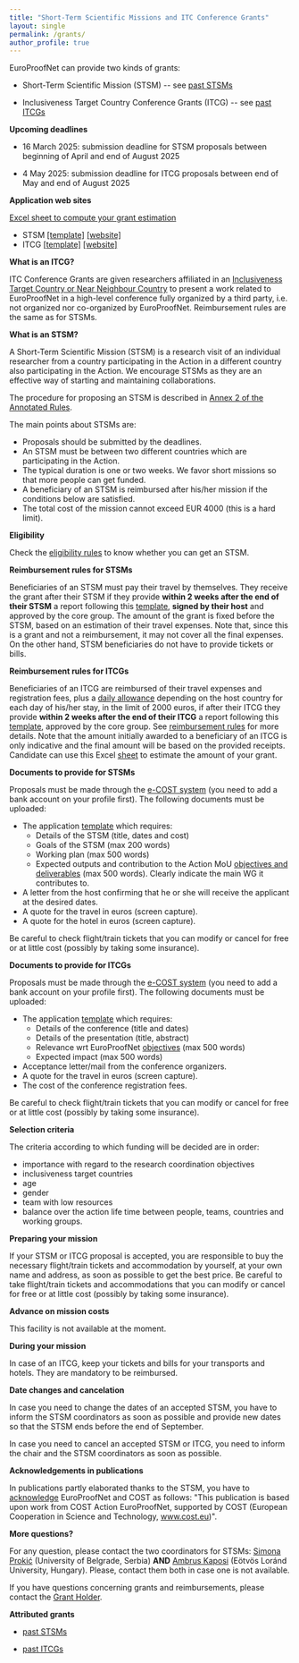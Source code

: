 ```yaml
---
title: "Short-Term Scientific Missions and ITC Conference Grants"
layout: single
permalink: /grants/
author_profile: true
---
```


EuroProofNet can provide two kinds of grants:

- Short-Term Scientific Mission (STSM) -- see [past STSMs](../accepted_stsms)

- Inclusiveness Target Country Conference Grants (ITCG) -- see [past ITCGs](../accepted_itcgs)

**Upcoming deadlines**

- 16 March 2025: submission deadline for STSM proposals between beginning of April and end of August 2025

- 4 May 2025: submission deadline for ITCG proposals between end of May and end of August 2025

**Application web sites**

[Excel sheet to compute your grant estimation](grant.xlsx)

- STSM [[template]](STSM-application-template.docx)
  [[website]](https://e-services.cost.eu/activity/grants/add?type=STSM)
- ITCG [[template]](ITCG-application-template.docx)
  [[website]](https://e-services.cost.eu/activity/grants/add?type=ITCG)

**What is an ITCG?**

ITC Conference Grants are given researchers affiliated in an
[Inclusiveness Target Country or Near Neighbour
Country](../eligibility) to present a work related to EuroProofNet in
a high-level conference fully organized by a third party, i.e. not
organized nor co-organized by EuroProofNet. Reimbursement rules are
the same as for STSMs.

**What is an STSM?**

A Short-Term Scientific Mission (STSM) is a research visit of an individual researcher from a country participating in the Action in a different country also participating in the Action. We encourage STSMs as they are an effective way of starting and maintaining collaborations.

The procedure for proposing an STSM is described in [Annex 2 of the Annotated Rules](https://www.cost.eu/Annotated_Rules_for_COST_Actions_C#page=96).

The main points about STSMs are:

- Proposals should be submitted by the deadlines.
- An STSM must be between two different countries which are participating in the Action.
- The typical duration is one or two weeks. We favor short missions so that more people can get funded.
- A beneficiary of an STSM is reimbursed after his/her mission if the conditions below are satisfied.
- The total cost of the mission cannot exceed EUR 4000 (this is a hard limit).

**Eligibility**

Check the [eligibility rules](../eligibility) to know whether you can get an STSM.

**Reimbursement rules for STSMs**

Beneficiaries of an STSM must pay their travel by themselves. They receive the grant after their STSM if they provide **within 2 weeks after the end of their STSM** a report following this [template](/_pages/STSM-report-template.docx), **signed by their host** and approved by the core group. The amount of the grant is fixed before the STSM, based on an estimation of their travel expenses. Note that, since this is a grant and not a reimbursement, it may not cover all the final expenses. On the other hand, STSM beneficiaries do not have to provide tickets or bills.

**Reimbursement rules for ITCGs**

Beneficiaries of an ITCG are reimbursed of their travel expenses and registration fees, plus a [daily allowance](../itcg-daily-allowance) depending on the host country for each day of his/her stay, in the limit of 2000 euros, if after their ITCG they provide **within 2 weeks after the end of their ITCG** a report following this [template](ITCG-report-template.docx), approved by the core group. See [reimbursement rules](../reimbursement-rules) for more details. Note that the amount initially awarded to a beneficiary of an ITCG is only indicative and the final amount will be based on the provided receipts. Candidate can use this Excel [sheet](grant.xlsx) to estimate the amount of your grant.

**Documents to provide for STSMs**

Proposals must be made through the [e-COST system](https://e-services.cost.eu/activity/grants/add?type=STSM) (you need to add a bank account on your profile first). The following documents must be uploaded:

- The application [template](STSM-application-template.docx) which requires:
  - Details of the STSM (title, dates and cost)
  - Goals of the STSM (max 200 words)
  - Working plan (max 500 words)
  - Expected outputs and contribution to the Action MoU [objectives and deliverables](../description) (max 500 words). Clearly indicate the main WG it contributes to.
- A letter from the host confirming that he or she will receive the applicant at the desired dates.
- A quote for the travel in euros (screen capture).
- A quote for the hotel in euros (screen capture).

Be careful to check flight/train tickets that you can modify or cancel for free or at little cost (possibly by taking some insurance).

**Documents to provide for ITCGs**

Proposals must be made through the [e-COST system](https://e-services.cost.eu/activity/grants/add?type=ITCG) (you need to add a bank account on your profile first). The following documents must be uploaded:

- The application [template](ITCG-application-template.docx) which requires:
  - Details of the conference (title and dates)
  - Details of the presentation (title, abstract)
  - Relevance wrt EuroProofNet [objectives](../description) (max 500 words)
  - Expected impact (max 500 words)
- Acceptance letter/mail from the conference organizers.
- A quote for the travel in euros (screen capture).
- The cost of the conference registration fees.

Be careful to check flight/train tickets that you
can modify or cancel for free or at little cost (possibly by taking
some insurance).

**Selection criteria**

The criteria according to which funding will be decided are in order:
- importance with regard to the research coordination objectives
- inclusiveness target countries
- age
- gender
- team with low resources
- balance over the action life time between people, teams, countries and working groups.

**Preparing your mission**

If your STSM or ITCG proposal is accepted, you are responsible to buy the
necessary flight/train tickets and accommodation by yourself, at your
own name and address, as soon as possible to get the best price. Be
careful to take flight/train tickets and accommodations that you can
modify or cancel for free or at little cost (possibly by taking some
insurance).

**Advance on mission costs**

This facility is not available at the moment.

**During your mission**

In case of an ITCG, keep your tickets and bills for your transports and hotels. They are mandatory to be reimbursed.

**Date changes and cancelation**

In case you need to change the dates of an accepted STSM, you have to
inform the STSM coordinators as soon as possible and provide new dates
so that the STSM ends before the end of September.

In case you need to cancel an accepted STSM or ITCG, you need to inform the
chair and the STSM coordinators as soon as possible.

**Acknowledgements in publications**

In publications partly elaborated thanks to the STSM, you have to
[acknowledge](/_pages/Acknowledgment.pdf) EuroProofNet and COST as
follows: "This publication is based upon work from COST Action
EuroProofNet, supported by COST (European Cooperation in Science and
Technology, www.cost.eu)".

**More questions?**

For any question, please contact the two coordinators for STSMs: [Simona Prokić](http://imft.ftn.uns.ac.rs/simona/) (University of Belgrade, Serbia) **AND** [Ambrus Kaposi](http://akaposi.web.elte.hu) (Eötvös Loránd University, Hungary). Please, contact them both in case one is not available.

If you have questions concerning grants and reimbursements, please contact
the [Grant Holder](mailto:saf-saclay-recettes@inria.fr).

**Attributed grants**

- [past STSMs](../accepted_stsms)

- [past ITCGs](../accepted_itcgs)
